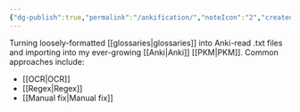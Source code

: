 ```yaml
---
{"dg-publish":true,"permalink":"/ankification/","noteIcon":"2","created":"","updated":""}
---
```


Turning loosely-formatted [[glossaries\|glossaries]] into Anki-read .txt files and importing into my ever-growing [[Anki\|Anki]] [[PKM\|PKM]]. Common approaches include:
- [[OCR\|OCR]]
- [[Regex\|Regex]]
- [[Manual fix\|Manual fix]]
